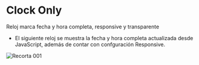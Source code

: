 # Clock Only
Reloj marca fecha y hora completa, responsive y transparente

- El siguiente reloj se muestra la fecha y hora completa actualizada desde JavaScript, además de contar con confguración Responsive.

![Recorta 001](https://user-images.githubusercontent.com/34284173/73703472-95888b00-46b5-11ea-9bab-c04f83b267e7.png)

